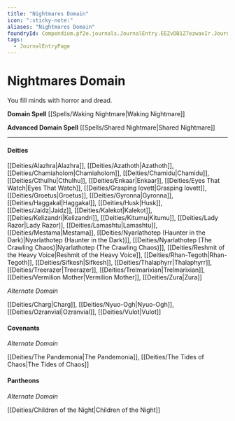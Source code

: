 ```yaml
---
title: "Nightmares Domain"
icon: ":sticky-note:"
aliases: "Nightmares Domain"
foundryId: Compendium.pf2e.journals.JournalEntry.EEZvDB1Z7ezwaxIr.JournalEntryPage.R20JXF43vU5RQyUj
tags:
  - JournalEntryPage
---
```


# Nightmares Domain
You fill minds with horror and dread.

**Domain Spell** [[Spells/Waking Nightmare|Waking Nightmare]]

**Advanced Domain Spell** [[Spells/Shared Nightmare|Shared Nightmare]]

* * *

#### **Deities**

[[Deities/Alazhra|Alazhra]], [[Deities/Azathoth|Azathoth]], [[Deities/Chamiaholom|Chamiaholom]], [[Deities/Chamidu|Chamidu]], [[Deities/Cthulhu|Cthulhu]], [[Deities/Enkaar|Enkaar]], [[Deities/Eyes That Watch|Eyes That Watch]], [[Deities/Grasping Iovett|Grasping Iovett]], [[Deities/Groetus|Groetus]], [[Deities/Gyronna|Gyronna]], [[Deities/Haggakal|Haggakal]], [[Deities/Husk|Husk]], [[Deities/Jaidz|Jaidz]], [[Deities/Kalekot|Kalekot]], [[Deities/Kelizandri|Kelizandri]], [[Deities/Kitumu|Kitumu]], [[Deities/Lady Razor|Lady Razor]], [[Deities/Lamashtu|Lamashtu]], [[Deities/Mestama|Mestama]], [[Deities/Nyarlathotep (Haunter in the Dark)|Nyarlathotep (Haunter in the Dark)]], [[Deities/Nyarlathotep (The Crawling Chaos)|Nyarlathotep (The Crawling Chaos)]], [[Deities/Reshmit of the Heavy Voice|Reshmit of the Heavy Voice]], [[Deities/Rhan-Tegoth|Rhan-Tegoth]], [[Deities/Sifkesh|Sifkesh]], [[Deities/Thalaphyrr|Thalaphyrr]], [[Deities/Treerazer|Treerazer]], [[Deities/Trelmarixian|Trelmarixian]], [[Deities/Vermilion Mother|Vermilion Mother]], [[Deities/Zura|Zura]]

_Alternate Domain_

[[Deities/Charg|Charg]], [[Deities/Nyuo-Ogh|Nyuo-Ogh]], [[Deities/Ozranvial|Ozranvial]], [[Deities/Vulot|Vulot]]

#### **Covenants**

_Alternate Domain_

[[Deities/The Pandemonia|The Pandemonia]], [[Deities/The Tides of Chaos|The Tides of Chaos]]

#### **Pantheons**

_Alternate Domain_

[[Deities/Children of the Night|Children of the Night]]